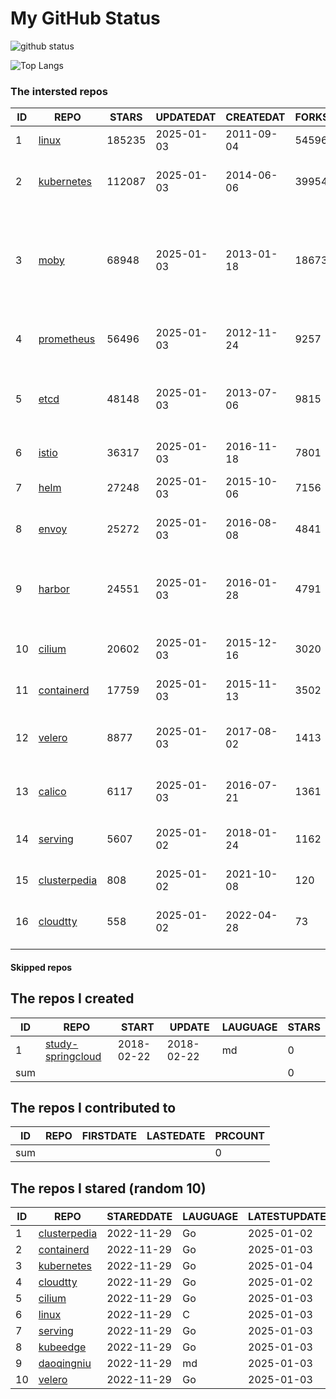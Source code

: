 # My GitHub Status

<img src="https://github-readme-stats-1.yihong0618.vercel.app/api?username=daoqingniu&show_icons=true&&&hide_title=true&count_private=true" alt="github status" />

![Top Langs](https://github-readme-stats-1.yihong0618.vercel.app/api/top-langs/?username=daoqingniu&layout=compact)

<!--START_SECTION:github_repos-->
### The intersted repos
| ID |                              REPO                               | STARS  | UPDATEDAT  | CREATEDAT  | FORKSCOUNT |                                                DESCRIPTIONS                                                |
|----|-----------------------------------------------------------------|--------|------------|------------|------------|------------------------------------------------------------------------------------------------------------|
|  1 | [linux](https://github.com/torvalds/linux)                      | 185235 | 2025-01-03 | 2011-09-04 |      54596 | Linux kernel source tree                                                                                   |
|  2 | [kubernetes](https://github.com/kubernetes/kubernetes)          | 112087 | 2025-01-03 | 2014-06-06 |      39954 | Production-Grade Container Scheduling and Management                                                       |
|  3 | [moby](https://github.com/moby/moby)                            |  68948 | 2025-01-03 | 2013-01-18 |      18673 | The Moby Project - a collaborative project for the container ecosystem to assemble container-based systems |
|  4 | [prometheus](https://github.com/prometheus/prometheus)          |  56496 | 2025-01-03 | 2012-11-24 |       9257 | The Prometheus monitoring system and time series database.                                                 |
|  5 | [etcd](https://github.com/etcd-io/etcd)                         |  48148 | 2025-01-03 | 2013-07-06 |       9815 | Distributed reliable key-value store for the most critical data of a distributed system                    |
|  6 | [istio](https://github.com/istio/istio)                         |  36317 | 2025-01-03 | 2016-11-18 |       7801 | Connect, secure, control, and observe services.                                                            |
|  7 | [helm](https://github.com/helm/helm)                            |  27248 | 2025-01-03 | 2015-10-06 |       7156 | The Kubernetes Package Manager                                                                             |
|  8 | [envoy](https://github.com/envoyproxy/envoy)                    |  25272 | 2025-01-03 | 2016-08-08 |       4841 | Cloud-native high-performance edge/middle/service proxy                                                    |
|  9 | [harbor](https://github.com/goharbor/harbor)                    |  24551 | 2025-01-03 | 2016-01-28 |       4791 | An open source trusted cloud native registry project that stores, signs, and scans content.                |
| 10 | [cilium](https://github.com/cilium/cilium)                      |  20602 | 2025-01-03 | 2015-12-16 |       3020 | eBPF-based Networking, Security, and Observability                                                         |
| 11 | [containerd](https://github.com/containerd/containerd)          |  17759 | 2025-01-03 | 2015-11-13 |       3502 | An open and reliable container runtime                                                                     |
| 12 | [velero](https://github.com/vmware-tanzu/velero)                |   8877 | 2025-01-03 | 2017-08-02 |       1413 | Backup and migrate Kubernetes applications and their persistent volumes                                    |
| 13 | [calico](https://github.com/projectcalico/calico)               |   6117 | 2025-01-03 | 2016-07-21 |       1361 | Cloud native networking and network security                                                               |
| 14 | [serving](https://github.com/knative/serving)                   |   5607 | 2025-01-02 | 2018-01-24 |       1162 | Kubernetes-based, scale-to-zero, request-driven compute                                                    |
| 15 | [clusterpedia](https://github.com/clusterpedia-io/clusterpedia) |    808 | 2025-01-02 | 2021-10-08 |        120 | The Encyclopedia of Kubernetes clusters                                                                    |
| 16 | [cloudtty](https://github.com/cloudtty/cloudtty)                |    558 | 2025-01-02 | 2022-04-28 |         73 | A Friendly Kubernetes CloudShell (Web Terminal) !                                                          |



#### Skipped repos
<!--END_SECTION:github_repos-->

<!--START_SECTION:my_github-->
## The repos I created
| ID  |                                 REPO                                 |   START    |   UPDATE   | LAUGUAGE | STARS |
|-----|----------------------------------------------------------------------|------------|------------|----------|-------|
|   1 | [study-springcloud](https://github.com/daoqingniu/study-springcloud) | 2018-02-22 | 2018-02-22 | md       |     0 |
| sum |                                                                      |            |            |          |     0 |

## The repos I contributed to
| ID  | REPO | FIRSTDATE | LASTEDATE | PRCOUNT |
|-----|------|-----------|-----------|---------|
| sum |      |           |           |       0 |

## The repos I stared (random 10)
| ID |                              REPO                               | STAREDDATE | LAUGUAGE | LATESTUPDATE |
|----|-----------------------------------------------------------------|------------|----------|--------------|
|  1 | [clusterpedia](https://github.com/clusterpedia-io/clusterpedia) | 2022-11-29 | Go       | 2025-01-02   |
|  2 | [containerd](https://github.com/containerd/containerd)          | 2022-11-29 | Go       | 2025-01-03   |
|  3 | [kubernetes](https://github.com/kubernetes/kubernetes)          | 2022-11-29 | Go       | 2025-01-04   |
|  4 | [cloudtty](https://github.com/cloudtty/cloudtty)                | 2022-11-29 | Go       | 2025-01-02   |
|  5 | [cilium](https://github.com/cilium/cilium)                      | 2022-11-29 | Go       | 2025-01-03   |
|  6 | [linux](https://github.com/torvalds/linux)                      | 2022-11-29 | C        | 2025-01-03   |
|  7 | [serving](https://github.com/knative/serving)                   | 2022-11-29 | Go       | 2025-01-03   |
|  8 | [kubeedge](https://github.com/kubeedge/kubeedge)                | 2022-11-29 | Go       | 2025-01-03   |
|  9 | [daoqingniu](https://github.com/daoqingniu/daoqingniu)          | 2022-11-29 | md       | 2025-01-03   |
| 10 | [velero](https://github.com/vmware-tanzu/velero)                | 2022-11-29 | Go       | 2025-01-03   |

<!--END_SECTION:my_github-->
